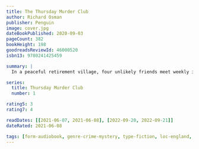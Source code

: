 ```yaml
---
title: The Thursday Murder Club
author: Richard Osman
publisher: Penguin
image: cover.jpg
dateBookPublished: 2020-09-03
pageCount: 382
bookHeight: 198
goodreadsReviewId: 46000520
isbn13: 9780241425459

summary: |
  In a peaceful retirement village, four unlikely friends meet weekly in the Jigsaw Room to discuss unsolved crimes; together they call themselves The Thursday Murder Club. Elizabeth, Joyce, Ibrahim and Ron might be pushing eighty but they still have a few tricks up their sleeves.

series:
  title: Thursday Murder Club
  number: 1

rating5: 3
rating7: 4

readDates: [[2021-06-07, 2021-06-08], [2022-09-20, 2022-09-21]]
dateRated: 2021-06-08

tags: [form-audiobook, genre-crime-mystery, type-fiction, loc-england, sub-aging]
---
```

